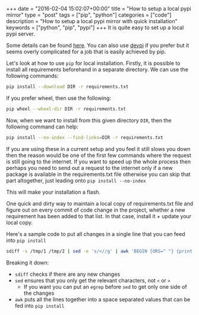 +++
date = "2016-02-04 15:02:07+00:00"
title = "How to setup a local pypi mirror"
type = "post"
tags = ["pip", "python"]
categories = ["code"]
description = "How to setup a local pypi mirror with quick installation"
keywords = ["python", "pip", "pypi"]
+++
It is quite easy to set up a local pypi server.

Some details can be found [here](https://pip.pypa.io/en/latest/user_guide/#installing-from-local-packages).
You can also use [devpi](http://doc.devpi.net/latest/quickstart-pypimirror.html) if you prefer but it 
seems overly complicated for a job that is easily achieved by pip.  

Let's look at how to use `pip` for local installation.
Firstly, it is possible to install all requirements beforehand in a separate directory. 
 We can use the following commands:

```bash
pip install --download DIR -r requirements.txt
```

If you prefer wheel, then use the following:

```bash
pip wheel --wheel-dir DIR -r requirements.txt
```

Now, when we want to install from this given directory `DIR`, then 
the following command can help:
```bash
pip install --no-index --find-links=DIR -r requirements.txt
```

If you are using these in a current setup and you feel it still slows you down then the reason would be 
one of the first few commands where the request is still going to the internet. 
If you want to speed up the whole process then perhaps you need to send out a request to the internet
only if a new package is available in the requirements.txt file otherwise you can skip that part altogether,
just leading onto `pip install --no-index`

This will make your installation a flash.

One quick and dirty way to maintain a local copy of requirements.txt file and figure out on every commit of code change
in the project, whether a new requirement has been added to that list. In that case, install it + update your local copy.

Here's a sample code to put all changes in a single line that you can feed into `pip install`
```bash
sdiff -s /tmp/1 /tmp/2 | sed -e 's/<//g' | awk 'BEGIN {ORS=" "} {print $1}'
```
Breaking it down:

- `sdiff` checks if there are any new changes
- `sed` ensures that you only get the relevant characters, not `<` or `>`
  - If you want you can put an `egrep` before `sed` to get only one side of the changes
- `awk` puts all the lines together into a space separated values that can be fed into `pip install`
